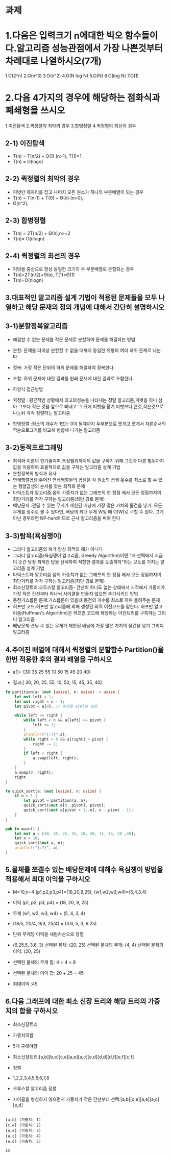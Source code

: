 # 과제

# 1.다음은 입력크기 n에대한 빅오 함수들이다.알고리즘 성능관점에서 가장 나쁜것부터 차례대로 나열하시오(7개)

1.O(2^n)
2.O(n^3)
3.O(n^2)
4.O(N log N)
5.O(N)
6.O(log N)
7.O(1)

# 2.다음 4가지의 경우에 해당하는 점화식과 폐쇄형을 쓰시오

1.이진탐색 2.퀵정렬의 최악의 경우 3.합병정렬 4.퀵정렬의 최선의 경우

## 2-1) 이진탐색

- T(n) = T(n/2) + O(1) (n>1), T(1)=1
- T(n) = O(logn)

## 2-2) 퀵정렬의 최악의 경우

- 피벗만 제자리를 잡고
  나머지 모든 원소가 하나의 부분배열이 되는 경우
- T(n) = T(n-1) + T(0) + Θ(n) (n>0),
- O(n^2),

## 2-3) 합병정렬

- T(n) = 2T(n/2) + Θ(n),n>=2
- T(n)= O(nlogn)

## 2-4) 퀵정렬의 최선의 경우

- 피벗을 중심으로 항상 동일한 크기의 두 부분배열로 분할되는 경우
- T(n)=2T(n/2)+Θ(n), T(1)=Θ(1)
- T(n)=O(nlogn)

## 3.대표적인 알고리즘 설계 기법이 적용된 문제들을 모두 나열하고 해당 문재의 정의 개념에 대해서 간단히 설명하시오

## 3-1)분할정복알고리즘

- 해결할 수 없는 문제를 작은 문제로 분할하여 문제를 해결하는 방법
- 분할: 문제를 더이상 분할할 수 없을 때까지 동일한 유형의 여러 하위 문제로 나눈다.
- 정복: 가장 작은 단위의 하위 문제를 해결하여 정복한다.
- 조합: 하위 문제에 대한 결과를 원래 문제에 대한 결과로 조합한다.

- 하향식 접근방법
- 퀵정렬 : 평균적인 상황에서 최고의성능을 나타내는 정렬 알고리즘,피벗을 하나 삼아 그보다 작은 것을 앞으로 뺴내고 그 뒤에 피벗을 옮겨 피벗보다 큰것,작은것으로 나눈뒤 각각 정렬하는 알고리즘
- 합병정렬 :원소의 개수가 1또는 0이 될떄까지 두부분으로 쪼개고 쪼개서 자른순서의 역순으로크기를 비교해 병합해 나가는 알고리즘

## 3-2)동적프로그래밍

- 최적화 이론의 한기술이며,특정범위까지의 값을 구하기 위해 그것과 다른 범위까지 값을 이용하여 효율적으로 값을 구하는 알고리즘 설계 기법
- 분할정복의 방식과 유사
- 연쇄행렬곱셈:주어진 연쇄행렬들의 곱셈을 각 원소의 곱셈 횟수를 최소로 할 수 있는 행렬곱셈의 순서를 찾는 최적화 문제
- 다익스트라 알고리즘:음의 가중치가 없는 그래프의 한 정점 에서 모든 정점까지의 최단거리를 각각 구하는 알고리즘(최단 경로 문제)
- 베낭문제 :견딜 수 있는 무게가 제한된 배낭에 가장 많은 가치의 물건을 넣기. 모든 무게를 정수로 볼 수 있다면, 배낭의 최대 무게 W일 때 O(W)로 구할 수 있다. 그게 아닌 경우라면 NP-hard이므로 근사 알고리즘을 써야 한다

## 3-3)탐욕(욕심쟁이)

- 그리디 알고리즘의 해가 항상 최적의 해가 아니다
- 그리디 알고리즘(욕심쟁이 알고리즘, Greedy Algorithm)이란 "매 선택에서 지금 이 순간 당장 최적인 답을 선택하여 적합한 결과를 도출하자"라는 모토를 가지는 알고리즘 설계 기법
- 다익스트라 알고리즘:음의 가중치가 없는 그래프의 한 정점 에서 모든 정점까지의 최단거리를 각각 구하는 알고리즘(최단 경로 문제)
- 최소신장트리:크루스칼 알고리즘- 간선이 하나도 없는 상태에서 시작해서 가중치가 가장 작은 간선부터 하나씩 사이클을 만들지 않으면 추가시키는 방법
- 동전거스름돈 문제:거스름돈이 있을떄 동전의 개수를 최소로 하여 돌려주는 문제
- 허프만 코드:허프만 알고리즘에 의해 생성된 최적 이진코드를 말한다. 허프만 알고리즘(Huffman's Algorithm)은 허프만 코드에 해당하는 이진트리를 구축하는 그리디 알고리즘
- 베낭문제:견딜 수 있는 무게가 제한된 배낭에 가장 많은 가치의 물건을 넣기 그리디알고리즘

## 4.주어진 배열에 대해서 퀵정렬의 분할함수 Partition()을 한번 적용한 후의 결과 배열을 구하시오

- a[]= {30 35 25 55 10 50 15 45 20 40}

- 결과:[ 30, 20, 25, 55, 10, 50, 15, 45, 35, 40]

```rs
fn partition(a: &mut [usize], n: usize) -> usize {
    let mut left = 1;
    let mut right = n - 1;
    let pivot = a[0]; // 피벗을 a[0]로 설정

    while left <= right {
        while left < n && a[left] <= pivot {
            left += 1;
        }
        println!("{:?}",a);
        while right > 0 && a[right] > pivot {
            right -= 1;
        }
        if left < right {
            a.swap(left, right);
        }
    }
    a.swap(0, right);
    right
}

fn quick_sort(a: &mut [usize], n: usize) {
    if n > 1 {
        let pivot = partition(a, n);
        quick_sort(&mut a[0..pivot], pivot);
        quick_sort(&mut a[pivot + 1..n], n - pivot - 1);
    }
}

pub fn main() {
    let mut a = [30, 35, 25, 55, 10, 50, 15, 45, 20 ,40];
    let n = 10;
    quick_sort(&mut a, n);
    println!("{:?}", a);
}

```

## 5.물체를 쪼갤수 있는 배당문제에 대해수 욕심쟁이 방법을 적용해서 최대 이익을 구하시오

- M=10,n=4
  (p1,p2,p3,p4)=(18,20,9,25),
  (w1,w2,w3,w4)=(5,4,3,4)

- 이익 (p1, p2, p3, p4) = (18, 20, 9, 25)
- 무게 (w1, w2, w3, w4) = (5, 4, 3, 4)
- (18/5, 20/4, 9/3, 25/4) = (3.6, 5, 3, 6.25)
- 단위 무게당 이익을 내림차순으로 정렬
- (6.25,5, 3.6, 3)
  선택된 물체: (20, 25)
  선택된 물체의 무게: (4, 4)
  선택된 물체의 이익: (20, 25)

- 선택된 물체의 무게 합: 4 + 4 = 8
- 선택된 물체의 이익 합: 20 + 25 = 45
- 최대이익 :45

## 6.다음 그래프에 대한 최소 신장 트리와 해당 트리의 가중치의 합을 구하시오

- 최소신장트리
- 가중치의합

- 5개 구해야함
- 최소신장트리:[a,b][b,e][c,e][a,e][a,c][e,d][d,d][d,f][e,f][c,f]
- 정렬
- 1,2,2,3,4,5,6,6,7,8
- 크루스칼 알고리즘 정렬
- 사이클을 형성하지 않으면서 가중치가 작은 간선부터 선택:[a,b][c,e][a,e][a,c][e,d]

```

[a,b] (가중치: 1)
[c,e] (가중치: 2)
[a,e] (가중치: 3)
[a,c] (가중치: 4)
[e,d] (가중치: 5)
```

```
15
```
